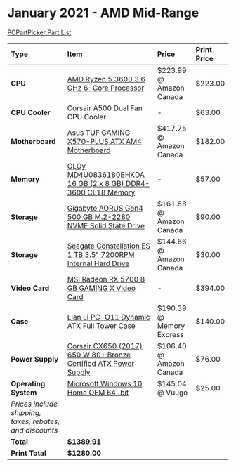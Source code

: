# January 2021 - AMD Mid-Range

[PCPartPicker Part List](https://ca.pcpartpicker.com/list/XqddGL)

Type|Item|Price|Print Price
:----|:----|:----|:----
**CPU** | [AMD Ryzen 5 3600 3.6 GHz 6-Core Processor](https://ca.pcpartpicker.com/product/9nm323/amd-ryzen-5-3600-36-thz-6-core-processor-100-100000031box) | $223.99 @ Amazon Canada | $223.00
**CPU Cooler**| Corsair A500 Dual Fan CPU Cooler| - | $63.00
**Motherboard** | [Asus TUF GAMING X570-PLUS ATX AM4 Motherboard](https://ca.pcpartpicker.com/product/whMTwP/asus-tuf-gaming-x570-plus-atx-am4-motherboard-tuf-gaming-x570-plus) | $417.75 @ Amazon Canada | $182.00
**Memory** | [OLOy MD4U0836180BHKDA 16 GB (2 x 8 GB) DDR4-3600 CL18 Memory](https://ca.pcpartpicker.com/product/V8848d/oloy-16-gb-2-x-8-gb-ddr4-3600-cl18-memory-md4u0836180bhkda) |- | $57.00
**Storage** | [Gigabyte AORUS Gen4 500 GB M.2-2280 NVME Solid State Drive](https://ca.pcpartpicker.com/product/nPjNnQ/gigabyte-aorus-gen4-500-gb-m2-2280-nvme-solid-state-drive-gp-ag4500g) | $161.68 @ Amazon Canada | $90.00
**Storage** | [Seagate Constellation ES 1 TB 3.5" 7200RPM Internal Hard Drive](https://ca.pcpartpicker.com/product/ZwsKHx/seagate-internal-hard-drive-st1000nm0011) | $144.66 @ Amazon Canada | $30.00
**Video Card** | [MSI Radeon RX 5700 8 GB GAMING X Video Card](https://ca.pcpartpicker.com/product/nd9tt6/msi-radeon-rx-5700-8-gb-gaming-x-video-card-radeon-rx-5700-gaming-x) |- | $394.00
**Case** | [Lian Li PC-O11 Dynamic ATX Full Tower Case](https://ca.pcpartpicker.com/product/Hwkj4D/lian-li-pc-o11dx-atx-full-tower-case-pc-o11dx) | $190.39 @ Memory Express | $140.00
**Power Supply** | [Corsair CX650 (2017) 650 W 80+ Bronze Certified ATX Power Supply](https://ca.pcpartpicker.com/product/3F2rxr/corsair-cx-2017-650w-80-bronze-certified-atx-power-supply-cp-9020122-na) | $106.40 @ Amazon Canada | $76.00
**Operating System** | [Microsoft Windows 10 Home OEM 64-bit](https://ca.pcpartpicker.com/product/wtgPxr/microsoft-os-kw900140) | $145.04 @ Vuugo | $25.00
 | *Prices include shipping, taxes, rebates, and discounts* |
 | **Total** | **$1389.91**
 | **Print Total** | **$1280.00**
